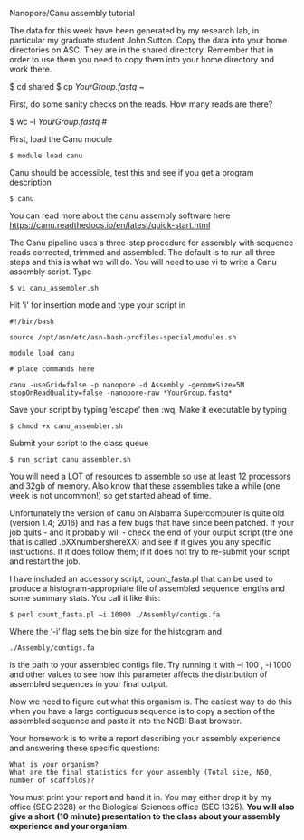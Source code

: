 

Nanopore/Canu assembly tutorial

The data for this week have been generated by my research lab, in particular my graduate student John Sutton. Copy the data into your home directories on ASC. They are in the shared directory. Remember that in order to use them you need to copy them into your home directory and work there.

$ cd shared
$ cp *YourGroup.fastq* ~

First, do some sanity checks on the reads. How many reads are there?

$ wc –l *YourGroup.fastq* # 

First, load the Canu module

    $ module load canu

Canu should be accessible, test this and see if you get a program description

    $ canu

You can read more about the canu assembly software here https://canu.readthedocs.io/en/latest/quick-start.html

The Canu pipeline uses a three-step procedure for assembly with sequence reads corrected, trimmed and assembled. The default is to run all three steps and this is what we will do. You will need to use vi to write a Canu assembly script. Type

    $ vi canu_assembler.sh

Hit 'i' for insertion mode and type your script in

    #!/bin/bash

    source /opt/asn/etc/asn-bash-profiles-special/modules.sh

    module load canu

    # place commands here

    canu -useGrid=false -p nanopore -d Assembly -genomeSize=5M stopOnReadQuality=false -nanopore-raw *YourGroup.fastq*

Save your script by typing ‘escape’ then :wq. Make it executable by typing

    $ chmod +x canu_assembler.sh

Submit your script to the class queue

    $ run_script canu_assembler.sh

You will need a LOT of resources to assemble so use at least 12 processors and 32gb of memory. Also know that these assemblies take a while (one week is not uncommon!) so get started ahead of time.

Unfortunately the version of canu on Alabama Supercomputer is quite old (version 1.4; 2016) and has a few bugs that have since been patched. If your job quits - and it probably will - check the end of your output script (the one that is called .oXXnumbershereXX) and see if it gives you any specific instructions. If it does follow them; if it does not try to re-submit your script and restart the job.  

I have included an accessory script, count_fasta.pl that can be used to produce a histogram-appropriate file of assembled sequence lengths and some summary stats. You call it like this:

    $ perl count_fasta.pl –i 10000 ./Assembly/contigs.fa

Where the ‘-i’ flag sets the bin size for the histogram and

    ./Assembly/contigs.fa 

is the path to your assembled contigs file. Try running it with –i 100 , -i 1000 and other values to see how this parameter affects the distribution of assembled sequences in your final output.

Now we need to figure out what this organism is. The easiest way to do this when you have a large contiguous sequence is to copy a section of the assembled sequence and paste it into the NCBI Blast browser.

Your homework is to write a report describing your assembly experience and answering these specific questions:

    What is your organism?
    What are the final statistics for your assembly (Total size, N50, number of scaffolds)?

You must print your report and hand it in. You may either drop it by my office (SEC 2328) or the Biological Sciences office (SEC 1325). **You will also give a short (10 minute) presentation to the class about your assembly experience and your organism**. 
